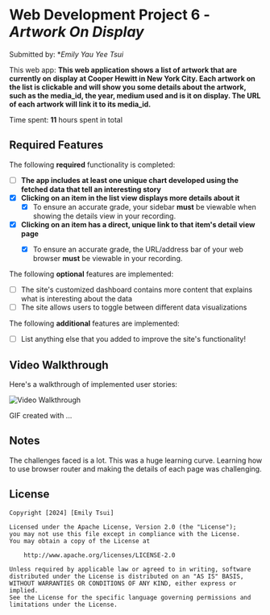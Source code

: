 # Web Development Project 6 - *Artwork On Display*

Submitted by: **Emily Yau Yee Tsui*

This web app: **This web application shows a list of artwork that are currently on display at Cooper Hewitt in New York City. Each artwork on the list is clickable and will show you some details about the artwork, such as the media_id, the year, medium used and is it on display. The URL of each artwork will link it to its media_id.**

Time spent: **11** hours spent in total

## Required Features

The following **required** functionality is completed:

- [ ] **The app includes at least one unique chart developed using the fetched data that tell an interesting story**
- [X] **Clicking on an item in the list view displays more details about it**
  - [X] To ensure an accurate grade, your sidebar **must** be viewable when showing the details view in your recording.
- [X] **Clicking on an item has a direct, unique link to that item's detail view page**
  - [X] To ensure an accurate grade, the URL/address bar of your web browser **must** be viewable in your recording.  


The following **optional** features are implemented:

- [ ] The site's customized dashboard contains more content that explains what is interesting about the data
- [ ] The site allows users to toggle between different data visualizations

The following **additional** features are implemented:

* [ ] List anything else that you added to improve the site's functionality!

## Video Walkthrough

Here's a walkthrough of implemented user stories:

<img src='http://i.imgur.com/link/to/your/gif/file.gif' title='Video Walkthrough' width='' alt='Video Walkthrough' />

<!-- Replace this with whatever GIF tool you used! -->
GIF created with ...  
<!-- Recommended tools:
[Kap](https://getkap.co/) for macOS
[ScreenToGif](https://www.screentogif.com/) for Windows
[peek](https://github.com/phw/peek) for Linux. -->

## Notes

The challenges faced is a lot. This was a huge learning curve. Learning how to use browser router and making the details of each page was challenging.

## License

    Copyright [2024] [Emily Tsui]

    Licensed under the Apache License, Version 2.0 (the "License");
    you may not use this file except in compliance with the License.
    You may obtain a copy of the License at

        http://www.apache.org/licenses/LICENSE-2.0

    Unless required by applicable law or agreed to in writing, software
    distributed under the License is distributed on an "AS IS" BASIS,
    WITHOUT WARRANTIES OR CONDITIONS OF ANY KIND, either express or implied.
    See the License for the specific language governing permissions and
    limitations under the License.
